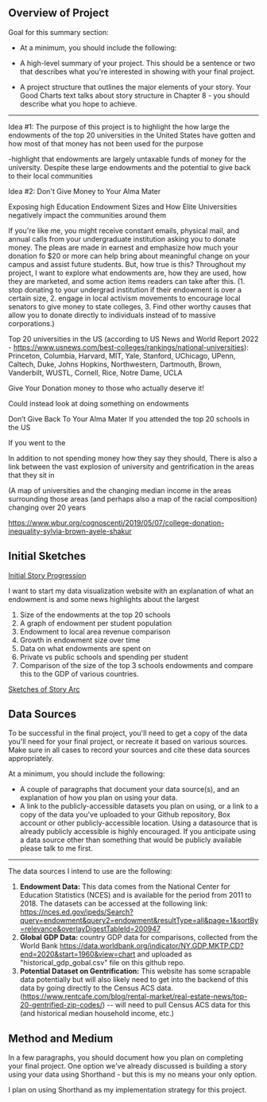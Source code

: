 ## Overview of Project

Goal for this summary section:
- At a minimum, you should include the following: 

- A high-level summary of your project.  This should be a sentence or two that describes what you're interested in showing with your final project.
- A project structure that outlines the major elements of your story.  Your Good Charts text talks about story structure in Chapter 8 - you should describe what you hope to achieve.  
-------------------------
Idea #1: The purpose of this project is to highlight the how large the endowments of the top 20 universities in the United States have gotten and how most of that money has not been used for the purpose 


-highlight that endowments are largely untaxable funds of money for the university. 
Despite these large endowments and the potential to give back to their local communities 

Idea #2: Don't Give Money to Your Alma Mater

Exposing high Education Endowment Sizes and How Elite Universities negatively impact the communities around them

If you're like me, you might receive constant emails, physical mail, and annual calls from your undergraduate institution asking you to donate money. The pleas are made in earnest and emphasize how much your donation fo $20 or more can help bring about meaningful change on your campus and assist future students. But, how true is this? Throughout my project, I want to explore what endowments are, how they are used, how they are marketed, and some action items readers can take after this. (1. stop donating to your undergrad institution if their endowment is over a certain size, 2. engage in local activism movements to encourage local senators to give money to state colleges, 3. Find other worthy causes that allow you to donate directly to individuals instead of to massive corporations.)


Top 20 universities in the US (according to US News and World Report 2022 - https://www.usnews.com/best-colleges/rankings/national-universities): Princeton, Columbia, Harvard, MIT, Yale, Stanford, UChicago, UPenn, Caltech, Duke, Johns Hopkins, Northwestern, Dartmouth, Brown, Vanderbilt, WUSTL, Cornell, Rice, Notre Dame, UCLA


Give Your Donation money to those who actually deserve it! 


Could instead look at doing something on endowments

Don’t Give Back To Your Alma Mater
If you attended the top 20 schools in the US


If you went to the 



In addition to not spending money how they say they should, 
There is also a link between the vast explosion of university and gentrification in the areas that they sit in

(A map of universities and the changing median income in the areas surrounding those areas (and perhaps also a map of the racial composition) changing over 20 years


https://www.wbur.org/cognoscenti/2019/05/07/college-donation-inequality-sylvia-brown-ayele-shakur 


## Initial Sketches 

<u> Initial Story Progression </u>

I want to start my data visualization website with an explanation of what an endowment is and some news highlights about the largest


1. Size of the endowments at the top 20 schools
2. A graph of endowment per student population
3. Endowment to local area revenue comparison
4. Growth in endowment size over time
5. Data on what endowments are spent on
6. Private vs public schools and spending per student
7. Comparison of the size of the top 3 schools endowments and compare this to the GDP of various countries.



<u> Sketches of Story Arc </u>


## Data Sources

 To be successful in the final project, you'll need to get a copy of the data you'll need for your final project, or recreate it based on various sources.  Make sure in all cases to record your sources and cite these data sources appropriately. 

At a minimum, you should include the following: 

- A couple of paragraphs that document your data source(s), and an explanation of how you plan on using your data. 
- A link to the publicly-accessible datasets you plan on using, or a link to a copy of the data you've uploaded to your Github repository, Box account or other publicly-accessible location. Using a datasource that is already publicly accessible is highly encouraged.  If you anticipate using a data source other than something that would be publicly available please talk to me first. 

----------------------------

The data sources I intend to use are the following:
1. **Endowment Data:** This data comes from the National Center for Education Statistics (NCES) and is available for the period from 2011 to 2018. The datasets can be accessed at the following link: https://nces.ed.gov/ipeds/Search?query=endowment&query2=endowment&resultType=all&page=1&sortBy=relevance&overlayDigestTableId=200947
2. **Global GDP Data:** country GDP data for comparisons, collected from the World Bank https://data.worldbank.org/indicator/NY.GDP.MKTP.CD?end=2020&start=1960&view=chart and uploaded as "historical_gdp_gobal.csv" file on this github repo.
3. **Potential Dataset on Gentrification:** This website has some scrapable data potentially but will also likely need to get into the backend of this data by going directly to the Census ACS data.  (https://www.rentcafe.com/blog/rental-market/real-estate-news/top-20-gentrified-zip-codes/) -- will need to pull Census ACS data for this (and historical median household income, etc.)



## Method and Medium

In a few paragraphs, you should document how you plan on completing your final project.  One option we've already discussed is building a story using your data using Shorthand - but this is my no means your only option.  


I plan on using Shorthand as my implementation strategy for this project.
